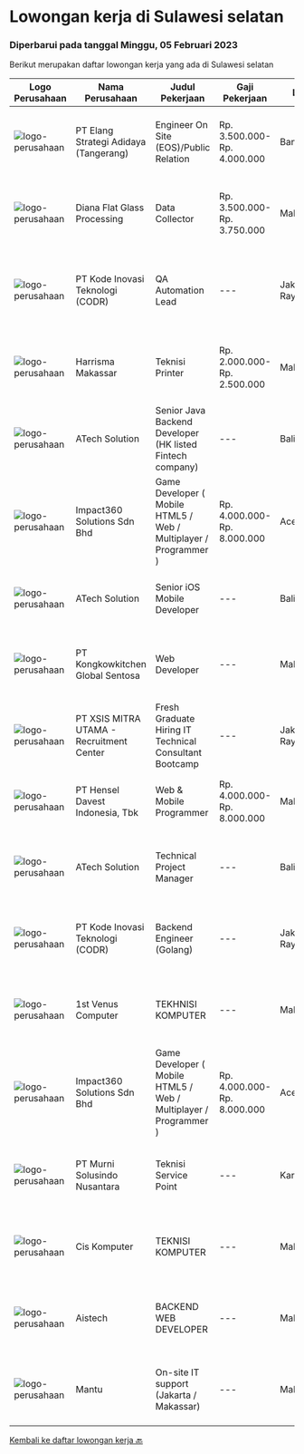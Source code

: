 
  # Lowongan kerja di Sulawesi selatan

  ### Diperbarui pada tanggal Minggu, 05 Februari 2023

  Berikut merupakan daftar lowongan kerja yang ada di Sulawesi selatan

  |Logo Perusahaan | Nama Perusahaan | Judul Pekerjaan | Gaji Pekerjaan | Lokasi | Deskripsi | Tanggal diunggah | Pranala |
  | -------------- | --------------- | --------------- | --------- | --------- | -------------- | ------- | ----------- |
  |![logo-perusahaan](https://image-service-cdn.seek.com.au/fdff135c9535554846950bef81008a79431b7eb7/ee4dce1061f3f616224767ad58cb2fc751b8d2dc)|PT Elang Strategi Adidaya (Tangerang)|Engineer On Site (EOS)/Public Relation|Rp. 3.500.000-Rp. 4.000.000|Bandung|Deskripsi :- Proactive dan Komunikatif- Melakukan aktivitas implementasi dan pengelolaan proyek untuk memberikan hasil yang optimal bagi customer dan...|Jumat, 03 Februari 2023|https://www.jobstreet.co.id/id/job/engineer-on-site-eos-public-relation-4209450?token=0~40df0d34-9631-4c59-8c92-0f9f540afde2&sectionRank=1&jobId=jobstreet-id-job-4209450|
|![logo-perusahaan](https://image-service-cdn.seek.com.au/c9e847214bc27a1cbcd58427b11eff99dee6fa67/ee4dce1061f3f616224767ad58cb2fc751b8d2dc)|Diana Flat Glass Processing|Data Collector|Rp. 3.500.000-Rp. 3.750.000|Makassar|Melakukan survey data dari sumber internal dan eksternal Mengompilasi data dengan menggunakan Microsoft Office Memastikan semua data akurat dan...|Jumat, 03 Februari 2023|https://www.jobstreet.co.id/id/job/data-collector-4209515?token=0~40df0d34-9631-4c59-8c92-0f9f540afde2&sectionRank=2&jobId=jobstreet-id-job-4209515|
|![logo-perusahaan](https://image-service-cdn.seek.com.au/f9a43488fb6cd9c390e0bc30837cba2409c40d5b/ee4dce1061f3f616224767ad58cb2fc751b8d2dc)|PT Kode Inovasi Teknologi (CODR)|QA Automation Lead|---|Jakarta Raya|Minimum Requirements: Candidates must possess at least a Bachelor's Degree in Engineering (Computer/Telecommunication), Computer Science/Information...|Jumat, 03 Februari 2023|https://www.jobstreet.co.id/id/job/qa-automation-lead-4209681?token=0~40df0d34-9631-4c59-8c92-0f9f540afde2&sectionRank=3&jobId=jobstreet-id-job-4209681|
|![logo-perusahaan](https://i.ibb.co/sqvTCh9/112815900-stock-vector-no-image-available-icon-flat-vector.webp)|Harrisma Makassar|Teknisi Printer|Rp. 2.000.000-Rp. 2.500.000|Makassar|Dibutuhkan Teknisi Printer junior dengan kualifikasi dan persyaratan sbb: Memiliki kemauan kuat untuk belajar mengenai produk printer, plotter dan...|Selasa, 31 Januari 2023|https://www.jobstreet.co.id/id/job/teknisi-printer-4182837?token=0~40df0d34-9631-4c59-8c92-0f9f540afde2&sectionRank=4&jobId=jobstreet-id-job-4182837|
|![logo-perusahaan](https://image-service-cdn.seek.com.au/01cd86444ba33e86855e0cce80ed2ebf9dcff3e2/ee4dce1061f3f616224767ad58cb2fc751b8d2dc)|ATech Solution|Senior Java Backend Developer (HK listed Fintech company)|---|Bali|Roles &amp; Responsibilities: Analyzing existing systems and business models Understanding software development lifecycle Translating client...|Kamis, 02 Februari 2023|https://www.jobstreet.co.id/id/job/senior-java-backend-developer-hk-listed-fintech-company-4208940?token=0~40df0d34-9631-4c59-8c92-0f9f540afde2&sectionRank=5&jobId=jobstreet-id-job-4208940|
|![logo-perusahaan](https://image-service-cdn.seek.com.au/06b729438205195a03d4bcec08ce1ddd5d9c1576/ee4dce1061f3f616224767ad58cb2fc751b8d2dc)|Impact360 Solutions Sdn Bhd|Game Developer ( Mobile HTML5 / Web / Multiplayer / Programmer )|Rp. 4.000.000-Rp. 8.000.000|Aceh|We are hiring remote HTML5 game developers from all parts of Indonesia. If you have real experience building HTML5 games or applications, you're...|Sabtu, 04 Februari 2023|https://www.jobstreet.co.id/id/job/game-developer-mobile-html5-web-multiplayer-programmer-5267312/origin/my?token=0~40df0d34-9631-4c59-8c92-0f9f540afde2&sectionRank=6&jobId=jobstreet-my-job-5267312|
|![logo-perusahaan](https://image-service-cdn.seek.com.au/01cd86444ba33e86855e0cce80ed2ebf9dcff3e2/ee4dce1061f3f616224767ad58cb2fc751b8d2dc)|ATech Solution|Senior iOS Mobile Developer|---|Bali|Responsibilities: Research, design, develop, enhance, and maintain high performance iOS applications Collaborate with cross functional teams to...|Sabtu, 04 Februari 2023|https://www.jobstreet.co.id/id/job/senior-ios-mobile-developer-4198404?token=0~40df0d34-9631-4c59-8c92-0f9f540afde2&sectionRank=7&jobId=jobstreet-id-job-4198404|
|![logo-perusahaan](https://image-service-cdn.seek.com.au/605a56d9a582a437fef294f6f64a5c8c0413de9e/ee4dce1061f3f616224767ad58cb2fc751b8d2dc)|PT Kongkowkitchen Global Sentosa|Web Developer|---|Makassar|Kualifikasi: Pendidikan Min. S1 Teknik Informatika Pengalaman Min. 1 tahun. Memahami dan menguasai bahasa programmer. Berpengalaman membuat program...|Sabtu, 28 Januari 2023|https://www.jobstreet.co.id/id/job/web-developer-4179517?token=0~40df0d34-9631-4c59-8c92-0f9f540afde2&sectionRank=8&jobId=jobstreet-id-job-4179517|
|![logo-perusahaan](https://image-service-cdn.seek.com.au/fa12dd378bd230f83b9ccd636b4121ebbb347455/ee4dce1061f3f616224767ad58cb2fc751b8d2dc)|PT XSIS MITRA UTAMA - Recruitment Center|Fresh Graduate Hiring IT Technical Consultant Bootcamp|---|Jakarta Raya|What we offer you: Integrated Training Full Stack specialist in Java/.Net/Quality Assurance Soft Skills Training. Real &amp; varied experiences (IT...|Selasa, 24 Januari 2023|https://www.jobstreet.co.id/id/job/fresh-graduate-hiring-it-technical-consultant-bootcamp-4195149?token=0~40df0d34-9631-4c59-8c92-0f9f540afde2&sectionRank=9&jobId=jobstreet-id-job-4195149|
|![logo-perusahaan](https://image-service-cdn.seek.com.au/c87a8d135d7bbcee1626b3f2ec225adc5ab1c94d/ee4dce1061f3f616224767ad58cb2fc751b8d2dc)|PT Hensel Davest Indonesia, Tbk|Web & Mobile Programmer|Rp. 4.000.000-Rp. 8.000.000|Makassar|Kualifikasi : Pendidikan minimal S1 dari Informasi Teknologi atau Sistem Informasi Memiliki pengalaman minimal 3 Tahun di posisi yang sama Menguasai...|Sabtu, 21 Januari 2023|https://www.jobstreet.co.id/id/job/web-mobile-programmer-4179447?token=0~40df0d34-9631-4c59-8c92-0f9f540afde2&sectionRank=10&jobId=jobstreet-id-job-4179447|
|![logo-perusahaan](https://image-service-cdn.seek.com.au/47c310cb4a4b2f78eb96e68d023d29f0872524d1/ee4dce1061f3f616224767ad58cb2fc751b8d2dc)|ATech Solution|Technical Project Manager|---|Bali|The job duties and responsibility of this role: Familiarity with software development methodologies and frameworks such as Agile / Scrum and Conduct...|Rabu, 18 Januari 2023|https://www.jobstreet.co.id/id/job/technical-project-manager-4188858?token=0~40df0d34-9631-4c59-8c92-0f9f540afde2&sectionRank=11&jobId=jobstreet-id-job-4188858|
|![logo-perusahaan](https://image-service-cdn.seek.com.au/6d97a4ffe0f325e8e84b260a2064eead4009eff7/ee4dce1061f3f616224767ad58cb2fc751b8d2dc)|PT Kode Inovasi Teknologi (CODR)|Backend Engineer (Golang)|---|Jakarta Raya|Requirements: Candidate must possess at least Bachelor's Degree in Engineering (Computer/Telecommunication), Computer Science/Information Technology...|Selasa, 17 Januari 2023|https://www.jobstreet.co.id/id/job/backend-engineer-golang-4185784?token=0~40df0d34-9631-4c59-8c92-0f9f540afde2&sectionRank=12&jobId=jobstreet-id-job-4185784|
|![logo-perusahaan](https://i.ibb.co/sqvTCh9/112815900-stock-vector-no-image-available-icon-flat-vector.webp)|1st Venus Computer|TEKHNISI KOMPUTER|---|Makassar|DESKRIPSI PEKERJAAN : Melayani semua perbaikan service komputer / laptop dari Customer Merakit PC komputer orderan dari Customer Membuat brosur PC...|Selasa, 17 Januari 2023|https://www.jobstreet.co.id/id/job/tekhnisi-komputer-4186782?token=0~40df0d34-9631-4c59-8c92-0f9f540afde2&sectionRank=13&jobId=jobstreet-id-job-4186782|
|![logo-perusahaan](https://image-service-cdn.seek.com.au/f3e505b4d9da682a6f4f311bd59ccfe97c6d80cd/ee4dce1061f3f616224767ad58cb2fc751b8d2dc)|Impact360 Solutions Sdn Bhd|Game Developer ( Mobile HTML5 / Web / Multiplayer / Programmer )|Rp. 4.000.000-Rp. 8.000.000|Aceh|We are hiring remote HTML5 game developers from all parts of Indonesia. If you have real experience building HTML5 games or applications, you're...|Selasa, 17 Januari 2023|https://www.jobstreet.co.id/id/job/game-developer-mobile-html5-web-multiplayer-programmer-5249142/origin/my?token=0~40df0d34-9631-4c59-8c92-0f9f540afde2&sectionRank=14&jobId=jobstreet-my-job-5249142|
|![logo-perusahaan](https://image-service-cdn.seek.com.au/ac1a14aaff971ca3957d22e9f2c18e5dbf9e94e6/ee4dce1061f3f616224767ad58cb2fc751b8d2dc)|PT Murni Solusindo Nusantara|Teknisi Service Point|---|Karangasem|DESKRIPSI PEKERJAAN: Melakukan PM (Preventive Maintenance) dan CM (Corrective Maintenance) ke customer sesuai dengan SLA yang sudah ditetapkan....|Senin, 09 Januari 2023|https://www.jobstreet.co.id/id/job/teknisi-service-point-4173744?token=0~40df0d34-9631-4c59-8c92-0f9f540afde2&sectionRank=15&jobId=jobstreet-id-job-4173744|
|![logo-perusahaan](https://i.ibb.co/sqvTCh9/112815900-stock-vector-no-image-available-icon-flat-vector.webp)|Cis Komputer|TEKNISI KOMPUTER|---|Makassar|KUALIFIKASI : Usia Maksimal 27 tahun Memahami bongkar pasang laptop, komputer, dan pernagkat komputer lainnya Memahami instal ulang sistem operasi...|Kamis, 12 Januari 2023|https://www.jobstreet.co.id/id/job/teknisi-komputer-4180125?token=0~40df0d34-9631-4c59-8c92-0f9f540afde2&sectionRank=16&jobId=jobstreet-id-job-4180125|
|![logo-perusahaan](https://image-service-cdn.seek.com.au/a84e832664e007902dcb8ffcbb6ce570289f4c80/ee4dce1061f3f616224767ad58cb2fc751b8d2dc)|Aistech|BACKEND WEB DEVELOPER|---|Makassar|WE ARE HIRINGBACKEND WEB DEVELOPERKUALIFIKASI : Memahami NodeJS (Framework NestJS), Point Plus apabila memahami Golang Minimal Memahami PHP (Framework...|Senin, 09 Januari 2023|https://www.jobstreet.co.id/id/job/backend-web-developer-4174614?token=0~40df0d34-9631-4c59-8c92-0f9f540afde2&sectionRank=17&jobId=jobstreet-id-job-4174614|
|![logo-perusahaan](https://i.ibb.co/sqvTCh9/112815900-stock-vector-no-image-available-icon-flat-vector.webp)|Mantu|On-site IT support (Jakarta / Makassar)|---|Makassar|Who are we?Amaris Consulting is an independent technology consulting firm providing guidance and solutions to businesses. With more than 1000 clients...|Sabtu, 04 Februari 2023|https://www.jobstreet.co.id/id/job/on-site-it-support-jakarta-makassar-1034577456?token=0~40df0d34-9631-4c59-8c92-0f9f540afde2&sectionRank=18&jobId=jobstreet-id-job-1034577456|


  [Kembali ke daftar lowongan kerja 🔙](../README.md#daftar-lowongan-kerja)
  